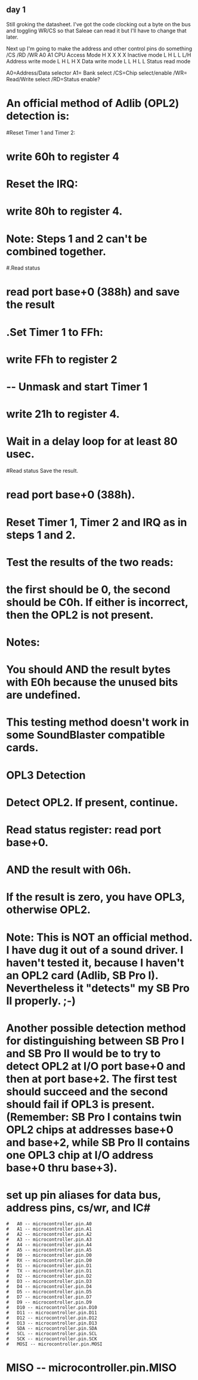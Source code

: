 ## day 1
Still groking the datasheet. I've got the code clocking out a byte on the bus and toggling WR/CS so that Saleae can read it but I'll have to change that later.

Next up I'm going to make the address and other control pins do something
/CS	/RD	/WR	A0	A1	CPU Access Mode
H	X	X	X	X	Inactive mode
L	H	L	L	L/H	Address write mode
L	H	L	H	X	Data write mode
L	L	H	L	L	Status read mode

A0=Address/Data selector
A1= Bank select
/CS=Chip select/enable
/WR= Read/Write select
/RD=Status enable?
# An official method of Adlib (OPL2) detection is:

#Reset Timer 1 and Timer 2:
# write 60h to register 4
# Reset the IRQ:
# write 80h to register 4.
#    Note: Steps 1 and 2 can't be combined together.
 #.Read status
#  read port base+0 (388h) and save the result
# .Set Timer 1 to FFh:
# write FFh to register 2
#  -- Unmask and start Timer 1
# write 21h to register 4.
# Wait in a delay loop for at least 80 usec.
#Read status Save the result.
# read port base+0 (388h).
# Reset Timer 1, Timer 2 and IRQ as in steps 1 and 2.
# Test the results of the two reads:
#  the first should be 0, the second should be C0h. If either is incorrect, then the OPL2 is not present.

# Notes:

# You should AND the result bytes with E0h because the unused bits are undefined.
# This testing method doesn't work in some SoundBlaster compatible cards.
# OPL3 Detection
# Detect OPL2. If present, continue.
# Read status register: read port base+0.
# AND the result with 06h.
# If the result is zero, you have OPL3, otherwise OPL2.
# Note: This is NOT an official method. I have dug it out of a sound driver. I haven't tested it, because I haven't an OPL2 card (Adlib, SB Pro I). Nevertheless it "detects" my SB Pro II properly. ;-)
# Another possible detection method for distinguishing between SB Pro I and SB Pro II would be to try to detect OPL2 at I/O port base+0 and then at port base+2. The first test should succeed and the second should fail if OPL3 is present. (Remember: SB Pro I contains twin OPL2 chips at addresses base+0 and base+2, while SB Pro II contains one OPL3 chip at I/O address base+0 thru base+3).



# set up pin aliases for data bus, address pins, cs/wr, and IC#
    #   A0 -- microcontroller.pin.A0
    #   A1 -- microcontroller.pin.A1
    #   A2 -- microcontroller.pin.A2
    #   A3 -- microcontroller.pin.A3
    #   A4 -- microcontroller.pin.A4
    #   A5 -- microcontroller.pin.A5
    #   D0 -- microcontroller.pin.D0
    #   RX -- microcontroller.pin.D0
    #   D1 -- microcontroller.pin.D1
    #   TX -- microcontroller.pin.D1
    #   D2 -- microcontroller.pin.D2
    #   D3 -- microcontroller.pin.D3
    #   D4 -- microcontroller.pin.D4
    #   D5 -- microcontroller.pin.D5
    #   D7 -- microcontroller.pin.D7
    #   D9 -- microcontroller.pin.D9
    #   D10 -- microcontroller.pin.D10
    #   D11 -- microcontroller.pin.D11
    #   D12 -- microcontroller.pin.D12
    #   D13 -- microcontroller.pin.D13
    #   SDA -- microcontroller.pin.SDA
    #   SCL -- microcontroller.pin.SCL
    #   SCK -- microcontroller.pin.SCK
    #   MOSI -- microcontroller.pin.MOSI
#   MISO -- microcontroller.pin.MISO